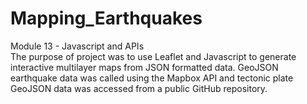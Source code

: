 # Mapping_Earthquakes
Module 13 - Javascript and APIs
<br>
The purpose of project was to use Leaflet and Javascript to generate interactive multilayer maps from JSON formatted data. GeoJSON earthquake data was called using 
the Mapbox API and tectonic plate GeoJSON data was accessed from a public GitHub repository. 
